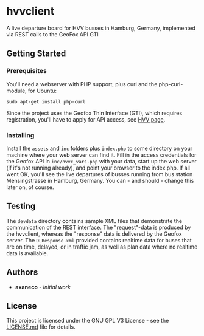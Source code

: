 # hvvclient
A live departure board for HVV busses in Hamburg, Germany, implemented via REST calls to the GeoFox API GTI

## Getting Started

### Prerequisites

You'll need a webserver with PHP support, plus curl and the php-curl-module, for Ubuntu:
```
sudo apt-get install php-curl
```
Since the project uses the Geofox Thin Interface (GTI), which requires registration, you'll have to apply for API access, see [HVV page](https://www.hvv.de/de/fahrplaene/abruf-fahrplaninfos/datenabruf).

### Installing

Install the ```assets``` and ```inc``` folders plus ```index.php``` to some directory on your machine where your web server can find it. Fill in the access credentials for the Geofox API in ```inc/hvvc_vars.php``` with your data, start up the web server (if it's not running already), and point your browser to the index.php. 
If all went OK, you'll see the live departures of busses running from bus station Mensingstrasse in Hamburg, Germany. You can - and should - change this later on, of course.

## Testing

The ```devdata``` directory contains sample XML files that demonstrate the communication of the REST interface.
The "request"-data is produced by the hvvclient, whereas the "response" data is delivered by the Geofox server.
The ```DLResponse.xml``` provided contains realtime data for buses that are on time, delayed, or in traffic jam, as well as plan data where no realtime data is available.

## Authors

* **axaneco** - *Initial work*

## License

This project is licensed under the GNU GPL V3 License - see the [LICENSE.md](LICENSE.md) file for details.
